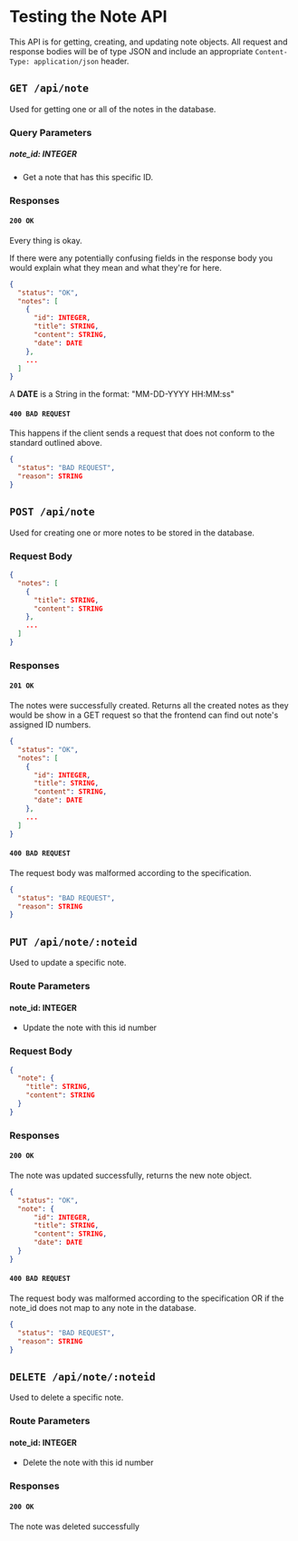 # Testing the Note API

This API is for getting, creating, and updating note objects. All request and response bodies will be of type JSON and include an
appropriate `Content-Type: application/json` header.

## `GET /api/note`

Used for getting one or all of the notes in the database.

### Query Parameters

##### note_id: INTEGER

- Get a note that has this specific ID.

### Responses

#### `200 OK`

Every thing is okay.

If there were any potentially confusing fields in the response body you
would explain what they mean and what they're for here.

```json
{
  "status": "OK",
  "notes": [
    {
      "id": INTEGER,
      "title": STRING,
      "content": STRING,
      "date": DATE
    },
    ...
  ]
}
```

A **DATE** is a String in the format: "MM-DD-YYYY HH:MM:ss"


#### `400 BAD REQUEST`

This happens if the client sends a request that does not conform to the standard 
outlined above.

```json
{
  "status": "BAD REQUEST",
  "reason": STRING
}
```


## `POST /api/note`

Used for creating one or more notes to be stored in the database.

### Request Body

```json
{
  "notes": [
    {
      "title": STRING,
      "content": STRING
    },
    ...
  ]
}
```

### Responses

#### `201 OK`

The notes were successfully created. Returns all the created notes as they would be show in a GET request so that the frontend can find out note's assigned ID numbers.

```json
{
  "status": "OK",
  "notes": [
    {
      "id": INTEGER,
      "title": STRING,
      "content": STRING,
      "date": DATE
    },
    ...
  ]
}
```

#### `400 BAD REQUEST`

The request body was malformed according to the specification.

```json
{
  "status": "BAD REQUEST",
  "reason": STRING
}
```


## `PUT /api/note/:noteid`

Used to update a specific note.

### Route Parameters

#### note_id: INTEGER

- Update the note with this id number

### Request Body

```json
{
  "note": {
    "title": STRING,
    "content": STRING
  }
}
```

### Responses

#### `200 OK`

The note was updated successfully, returns the new note object.

```json
{
  "status": "OK",
  "note": {
      "id": INTEGER,
      "title": STRING,
      "content": STRING,
      "date": DATE
  }
}
```

#### `400 BAD REQUEST`

The request body was malformed according to the specification OR if the note_id does not map to any note in the database.

```json
{
  "status": "BAD REQUEST",
  "reason": STRING
}
```

## `DELETE /api/note/:noteid`

Used to delete a specific note.

### Route Parameters

#### note_id: INTEGER

- Delete the note with this id number

### Responses

#### `200 OK`

The note was deleted successfully
